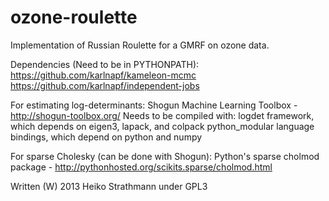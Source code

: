 ozone-roulette
==============

Implementation of Russian Roulette for a GMRF on ozone data.

Dependencies (Need to be in PYTHONPATH):
https://github.com/karlnapf/kameleon-mcmc
https://github.com/karlnapf/independent-jobs

For estimating log-determinants:
Shogun Machine Learning Toolbox - http://shogun-toolbox.org/
Needs to be compiled with:
logdet framework, which depends on eigen3, lapack, and colpack
python_modular language bindings, which depend on python and numpy

For sparse Cholesky (can be done with Shogun):
Python's sparse cholmod package - http://pythonhosted.org/scikits.sparse/cholmod.html

Written (W) 2013 Heiko Strathmann under GPL3
